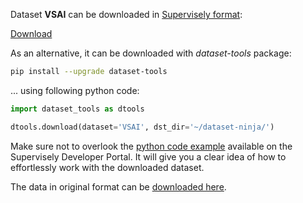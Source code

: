 Dataset **VSAI** can be downloaded in [Supervisely format](https://developer.supervisely.com/api-references/supervisely-annotation-json-format):

 [Download](https://assets.supervisely.com/remote/eyJsaW5rIjogImZzOi8vYXNzZXRzLzEzMzZfVlNBSS92c2FpLURhdGFzZXROaW5qYS50YXIiLCAic2lnIjogImJhdUZId2h2SVROaUd3RjBCOTE5Y2ZJdkZJQnpPbUVHaVJGSlc4dnpNREk9In0=)

As an alternative, it can be downloaded with *dataset-tools* package:
``` bash
pip install --upgrade dataset-tools
```

... using following python code:
``` python
import dataset_tools as dtools

dtools.download(dataset='VSAI', dst_dir='~/dataset-ninja/')
```
Make sure not to overlook the [python code example](https://developer.supervisely.com/getting-started/python-sdk-tutorials/iterate-over-a-local-project) available on the Supervisely Developer Portal. It will give you a clear idea of how to effortlessly work with the downloaded dataset.

The data in original format can be [downloaded here](https://www.kaggle.com/datasets/dronevision/vsaiv1/download?datasetVersionNumber=2).